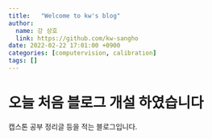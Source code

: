 ```yaml
---
title:   "Welcome to kw's blog"
author:
  name: 강 상호
  link: https://github.com/kw-sangho
date: 2022-02-22 17:01:00 +0900
categories: [computervision, calibration]
tags: []
---
```


# 오늘 처음 블로그 개설 하였습니다
캡스톤 공부 정리글 등을 적는 블로그입니다.
